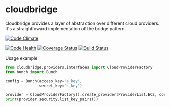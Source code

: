 # cloudbridge
cloudbridge provides a layer of abstraction over different cloud providers. It's a straightfoward implementation of
the bridge pattern.

[![Code Climate](https://codeclimate.com/github/gvlproject/libcloudbridge/badges/gpa.svg)](https://codeclimate.com/github/gvlproject/cloudbridge)
<!--- [![Test Coverage](https://codeclimate.com/github/gvlproject/libcloudbridge/badges/coverage.svg)](https://codeclimate.com/github/gvlproject/cloudbridge/coverage)
-->
[![Code Health](https://landscape.io/github/gvlproject/cloudbridge/master/landscape.svg?style=flat)](https://landscape.io/github/gvlproject/cloudbridge/master)
[![Coverage Status](https://coveralls.io/repos/gvlproject/cloudbridge/badge.svg?branch=master&service=github)](https://coveralls.io/github/gvlproject/cloudbridge?branch=master)
[![Build Status](https://travis-ci.org/gvlproject/cloudbridge.svg?branch=master)](https://travis-ci.org/gvlproject/cloudbridge)

Usage example
```python
from cloudbridge.providers.interfaces import CloudProviderFactory
from bunch import Bunch

config = Bunch(access_key='a_key',
               secret_key='s_key')

provider = CloudProviderFactory().create_provider(ProviderList.EC2, config)
print(provider.security.list_key_pairs())
```
